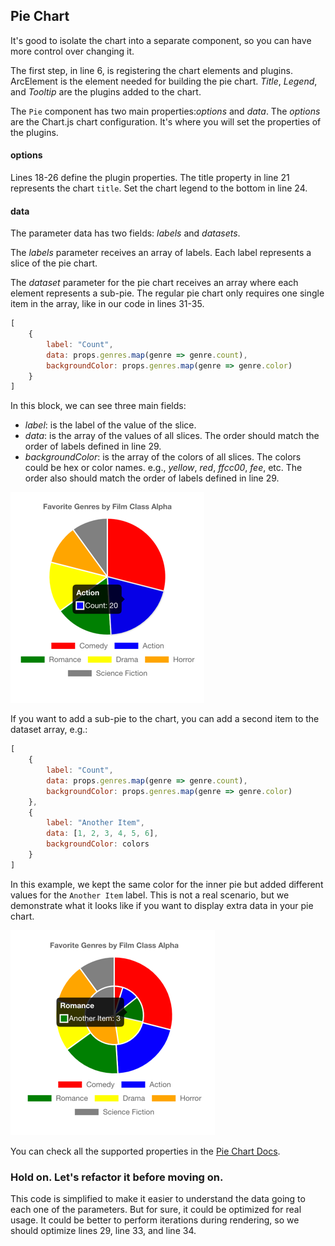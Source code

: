## Pie Chart

It's good to isolate the chart into a separate component, so you can have more control over changing it.

The first step, in line 6, is registering the chart elements and plugins. ArcElement is the element needed for building the pie chart.
*Title*, *Legend*, and *Tooltip* are the plugins added to the chart.

The `Pie` component has two main properties:*options* and *data*. The *options* are the Chart.js chart configuration. 
It's where you will set the properties of the plugins.

#### options

Lines 18-26 define the plugin properties. The title property in line 21 represents the chart `title`. 
Set the chart legend to the bottom in line 24.

#### data

The parameter data has two fields: *labels* and *datasets*.

The *labels* parameter receives an array of labels. Each label represents a slice of the pie chart.

The *dataset* parameter for the pie chart receives an array where each element represents a sub-pie. 
The regular pie chart only requires one single item in the array, like in our code in lines 31-35.

```javascript
[
    {
        label: "Count",
        data: props.genres.map(genre => genre.count),
        backgroundColor: props.genres.map(genre => genre.color)
    }
]
```

In this block, we can see three main fields:

* *label*: is the label of the value of the slice.
* *data*: is the array of the values of all slices. The order should match the order of labels defined in line 29.
* *backgroundColor*: is the array of the colors of all slices. The colors could be hex or color names. e.g., *yellow*, *red*, *ffcc00*, *fee*, etc. The order also should match the order of labels defined in line 29.

![simple chart](img/simple-chart.png)

If you want to add a sub-pie to the chart, you can add a second item to the dataset array, e.g.:

```javascript
[
    {
        label: "Count",
        data: props.genres.map(genre => genre.count),
        backgroundColor: props.genres.map(genre => genre.color)
    },
    {
        label: "Another Item",
        data: [1, 2, 3, 4, 5, 6],
        backgroundColor: colors
    }
]
```

In this example, we kept the same color for the inner pie but added different values for the `Another Item` label. 
This is not a real scenario, but we demonstrate what it looks like if you want to display extra data in your pie chart.

![complex chart](img/complex-chart.png)

You can check all the supported properties in the [Pie Chart Docs](https://react-chartjs-2.js.org/components/pie).

### Hold on. Let's refactor it before moving on.

This code is simplified to make it easier to understand the data going to each one of the parameters. But for sure, it could be optimized for real usage. 
It could be better to perform iterations during rendering, so we should optimize lines 29, line 33, and line 34.
